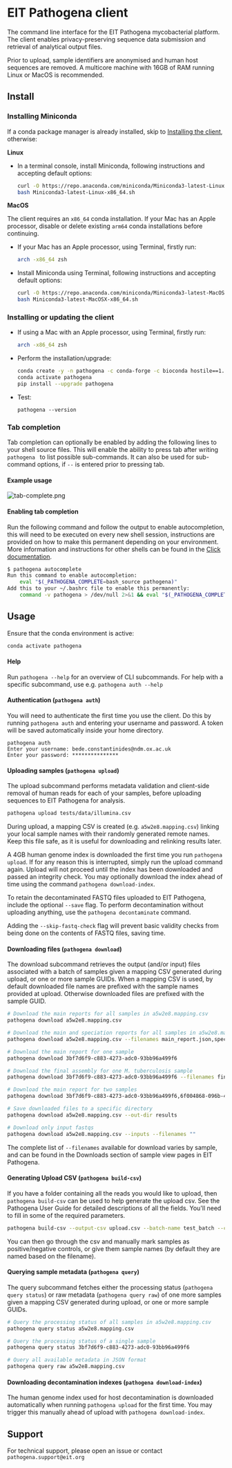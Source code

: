 # EIT Pathogena client

The command line interface for the EIT Pathogena mycobacterial platform. The client enables privacy-preserving sequence
data submission and retrieval of analytical output files. 

Prior to upload, sample identifiers are anonymised and human host sequences are removed. A multicore machine with 16GB 
of RAM running Linux or MacOS is recommended.

## Install

### Installing Miniconda

If a conda package manager is already installed, skip to [Installing the client](#installing-or-updating-the-client), otherwise:

**Linux**

- In a terminal console, install Miniconda, following instructions and accepting default options:
  ```bash
  curl -O https://repo.anaconda.com/miniconda/Miniconda3-latest-Linux-x86_64.sh
  bash Miniconda3-latest-Linux-x86_64.sh
  ```

**MacOS**

The client requires an `x86_64` conda installation. If your Mac has an Apple processor, disable or delete existing
`arm64` conda installations before continuing.

- If your Mac has an Apple processor, using Terminal, firstly run:
  ```bash
  arch -x86_64 zsh
  ```
- Install Miniconda using Terminal, following instructions and accepting default options:
  ```bash
  curl -O https://repo.anaconda.com/miniconda/Miniconda3-latest-MacOSX-x86_64.sh
  bash Miniconda3-latest-MacOSX-x86_64.sh
  ```



### Installing or updating the client

- If using a Mac with an Apple processor, using Terminal, firstly run:

  ```bash
  arch -x86_64 zsh
  ```

- Perform the installation/upgrade:
  ```bash
  conda create -y -n pathogena -c conda-forge -c bioconda hostile==1.1.0
  conda activate pathogena
  pip install --upgrade pathogena
  ```

- Test:
  ```
  pathogena --version
  ```

### Tab completion

Tab completion can optionally be enabled by adding the following lines to your shell source files. 
This will enable the ability to press tab after writing `pathogena ` to list possible sub-commands. It can also be used
for sub-command options, if `--` is entered prior to pressing tab.

#### Example usage

![tab-complete.png](src/assets/tab-complete.gif)

#### Enabling tab completion

Run the following command and follow the output to enable autocompletion, this will need to be executed
on every new shell session, instructions are provided on how to make this permanent depending on your
environment. More information and instructions for other shells can be found in the 
[Click documentation](https://click.palletsprojects.com/en/8.1.x/shell-completion/).

```bash
$ pathogena autocomplete
Run this command to enable autocompletion:
    eval "$(_PATHOGENA_COMPLETE=bash_source pathogena)"
Add this to your ~/.bashrc file to enable this permanently:
    command -v pathogena > /dev/null 2>&1 && eval "$(_PATHOGENA_COMPLETE=bash_source pathogena)"
```


## Usage

Ensure that the conda environment is active:

```bash
conda activate pathogena
```



#### Help

Run `pathogena --help` for an overview of CLI subcommands. For help with a specific subcommand, use e.g. 
`pathogena auth --help`


#### Authentication (`pathogena auth`)

You will need to authenticate the first time you use the client. Do this by running `pathogena auth` and entering your 
username and password. A token will be saved automatically inside your home directory.

```
pathogena auth
Enter your username: bede.constantinides@ndm.ox.ac.uk
Enter your password: ***************
```



#### Uploading samples (`pathogena upload`)

The upload subcommand performs metadata validation and client-side removal of human reads for each of your samples, 
before uploading sequences to EIT Pathogena for analysis.

```bash
pathogena upload tests/data/illumina.csv
```

During upload, a mapping CSV is created (e.g. `a5w2e8.mapping.csv`) linking your local sample names with their randomly
generated remote names. Keep this file safe, as it is useful for downloading and relinking results later.

A 4GB human genome index is downloaded the first time you run `pathogena upload`. If for any reason this is interrupted,
simply run the upload command again. Upload will not proceed until the index has been downloaded and passed an integrity
check. You may optionally download the index ahead of time using the command `pathogena download-index`.

To retain the decontaminated FASTQ files uploaded to EIT Pathogena, include the optional `--save` flag. To perform 
decontamination without uploading anything, use the `pathogena decontaminate` command.

Adding the `--skip-fastq-check` flag will prevent basic validity checks from being done on the contents of FASTQ files,
saving time.


#### Downloading files (`pathogena download`)

The download subcommand retrieves the output (and/or input) files associated with a batch of samples given a mapping CSV
generated during upload, or one or more sample GUIDs. When a mapping CSV is used, by default downloaded file names are
prefixed with the sample names provided at upload. Otherwise downloaded files are prefixed with the sample GUID.

```bash
# Download the main reports for all samples in a5w2e8.mapping.csv
pathogena download a5w2e8.mapping.csv

# Download the main and speciation reports for all samples in a5w2e8.mapping.csv
pathogena download a5w2e8.mapping.csv --filenames main_report.json,speciation_report.json

# Download the main report for one sample
pathogena download 3bf7d6f9-c883-4273-adc0-93bb96a499f6

# Download the final assembly for one M. tuberculosis sample
pathogena download 3bf7d6f9-c883-4273-adc0-93bb96a499f6 --filenames final.fasta

# Download the main report for two samples
pathogena download 3bf7d6f9-c883-4273-adc0-93bb96a499f6,6f004868-096b-4587-9d50-b13e09d01882

# Save downloaded files to a specific directory
pathogena download a5w2e8.mapping.csv --out-dir results

# Download only input fastqs
pathogena download a5w2e8.mapping.csv --inputs --filenames ""
```

The complete list of `--filenames` available for download varies by sample, and can be found in the Downloads section of
sample view pages in EIT Pathogena.


#### Generating Upload CSV (`pathogena build-csv`)

If you have a folder containing all the reads you would like to upload, then `pathogena build-csv` can be used to help
generate the upload csv. See the Pathogena User Guide for detailed descriptions of all the fields.
You'll need to fill in some of the required parameters.

```bash
pathogena build-csv --output-csv upload.csv --batch-name test_batch --collection-date 2024-04-15 --country GBR --max-batch-size 25 my_folder
```

You can then go through the csv and manually mark samples as positive/negative controls, or give them sample names
(by default they are named based on the filename).


#### Querying sample metadata (`pathogena query`)

The query subcommand fetches either the processing status (`pathogena query status`) or raw metadata 
(`pathogena query raw`) of one more samples given a mapping CSV generated during upload, or one or more sample GUIDs.

```bash
# Query the processing status of all samples in a5w2e8.mapping.csv
pathogena query status a5w2e8.mapping.csv

# Query the processing status of a single sample
pathogena query status 3bf7d6f9-c883-4273-adc0-93bb96a499f6

# Query all available metadata in JSON format
pathogena query raw a5w2e8.mapping.csv
```



#### Downloading decontamination indexes (`pathogena download-index`)

The human genome index used for host decontamination is downloaded automatically when running `pathogena upload`
for the first time. You may trigger this manually ahead of upload with `pathogena download-index`.



## Support

For technical support, please open an issue or contact `pathogena.support@eit.org`
